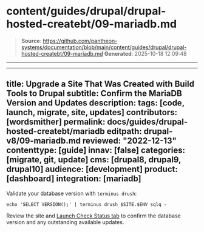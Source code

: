 # content/guides/drupal/drupal-hosted-createbt/09-mariadb.md

> **Source**: https://github.com/pantheon-systems/documentation/blob/main/content/guides/drupal/drupal-hosted-createbt/09-mariadb.md
> **Generated**: 2025-10-18 12:09:48

---

---
title: Upgrade a Site That Was Created with Build Tools to Drupal
subtitle: Confirm the MariaDB Version and Updates
description: 
tags: [code, launch, migrate, site, updates]
contributors: [wordsmither]
permalink: docs/guides/drupal-hosted-createbt/mariadb
editpath: drupal-v8/09-mariadb.md
reviewed: "2022-12-13"
contenttype: [guide]
innav: [false]
categories: [migrate, git, update]
cms: [drupal8, drupal9, drupal10]
audience: [development]
product: [dashboard]
integration: [mariadb]
---

Validate your database version with `terminus drush`:

```bash{promptUser: user}
echo 'SELECT VERSION();' | terminus drush $SITE.$ENV sqlq -
```

Review the site and [Launch Check Status tab](/drupal-launch-check) to confirm the database version and any outstanding available updates.
